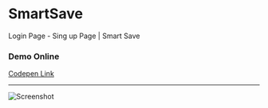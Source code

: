 # SmartSave
Login Page - Sing up Page | Smart Save

### Demo Online

[Codepen Link](https://codepen.io/emnatkins/full/QWVpgYR)
<hr>

![Screenshot](https://github.com/emnatkins/SmartSave/assets/102804483/10323377-f6dc-4dac-ad63-d8a7924d5c9c)

